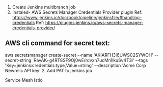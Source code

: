 1. Create Jenkins multibranch job
2. Instaled- AWS Secrets Manager Credentials Provider plugin
Ref: https://www.jenkins.io/doc/book/pipeline/jenkinsfile/#handling-credentials
Ref: https://plugins.jenkins.io/aws-secrets-manager-credentials-provider/
## AWS cli command for secret text:
aws secretsmanager create-secret --name 'AKIARFH3I6UWSC2SYWOH' --secret-string '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' --tags 'Key=jenkins:credentials:type,Value=string' --description 'Acme Corp Newrelic API key'
2. Add PAT to jenkins job

Service Mesh
Istio